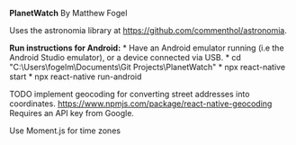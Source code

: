   **PlanetWatch**
  By Matthew Fogel

  Uses the astronomia library at https://github.com/commenthol/astronomia.

  **Run instructions for Android:**
    * Have an Android emulator running (i.e the Android Studio emulator), or a device connected via USB.
    * cd "C:\Users\fogelm\Documents\Git Projects\PlanetWatch"
    * npx react-native start
    * npx react-native run-android

  TODO implement geocoding for converting street addresses into coordinates. https://www.npmjs.com/package/react-native-geocoding
  Requires an API key from Google.

  Use Moment.js for time zones